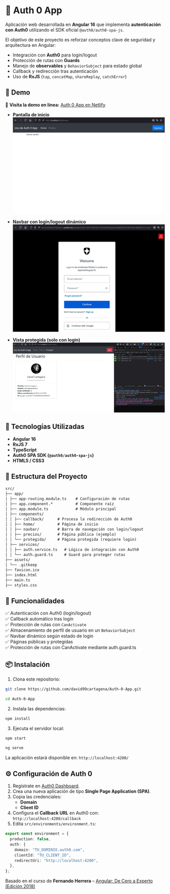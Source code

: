 # 🔐 Auth 0 App

Aplicación web desarrollada en **Angular 16** que implementa **autenticación con Auth0** utilizando el SDK oficial `@auth0/auth0-spa-js`.

El objetivo de este proyecto es reforzar conceptos clave de seguridad y arquitectura en Angular:

- Integración con **Auth0** para login/logout
- Protección de rutas con **Guards**
- Manejo de **observables** y `BehaviorSubject` para estado global
- Callback y redirección tras autenticación
- Uso de **RxJS** (`tap`, `concatMap`, `shareReplay`, `catchError`)

## 📸 Demo

🔗 **Visita la demo en línea:** [Auth 0 App en Netlify](https://super-heliotrope-6908cf.netlify.app/home)

- **Pantalla de inicio**
  ![Home Screenshot](https://raw.githubusercontent.com/david99cartagena/Auth-0-App/refs/heads/main/media/Screenshot-1.png)

- **Navbar con login/logout dinámico**
  ![Protegida Screenshot](https://raw.githubusercontent.com/david99cartagena/Auth-0-App/refs/heads/main/media/Screenshot-2.png)

- **Vista protegida (solo con login)**
  ![Navbar Screenshot](https://raw.githubusercontent.com/david99cartagena/Auth-0-App/refs/heads/main/media/Screenshot-3.png)

## 🚀 Tecnologías Utilizadas

- **Angular 16**
- **RxJS 7**
- **TypeScript**
- **Auth0 SPA SDK (`@auth0/auth0-spa-js`)**
- **HTML5 / CSS3**

## 📁 Estructura del Proyecto

```
src/
├── app/
│ ├── app-routing.module.ts    # Configuración de rutas
│ ├── app.component.*          # Componente raíz
│ ├── app.module.ts            # Módulo principal
│ ├── components/
│ │ ├── callback/      # Procesa la redirección de Auth0
│ │ ├── home/          # Página de inicio
│ │ ├── navbar/        # Barra de navegación con login/logout
│ │ ├── precios/       # Página pública (ejemplo)
│ │ └── protegida/     # Página protegida (requiere login)
│ ├── services/
│ │ ├── auth.service.ts   # Lógica de integración con Auth0
│ │ └── auth.guard.ts     # Guard para proteger rutas
├── assets/
│ └── .gitkeep
├── favicon.ico
├── index.html
├── main.ts
├── styles.css
```

## 🔑 Funcionalidades

✅ Autenticación con Auth0 (login/logout)  
✅ Callback automático tras login  
✅ Protección de rutas con `CanActivate`  
✅ Almacenamiento de perfil de usuario en un `BehaviorSubject`  
✅ Navbar dinámico según estado de login  
✅ Páginas públicas y protegidas  
✅ Protección de rutas con CanActivate mediante auth.guard.ts

## 📦 Instalación

1. Clona este repositorio:

```bash
git clone https://github.com/david99cartagena/Auth-0-App.git
```

```bash
cd Auth-0-App
```

2. Instala las dependencias:

```bash
npm install
```

3. Ejecuta el servidor local:

```bash
npm start
```

```bash
ng serve
```

La aplicación estará disponible en: `http://localhost:4200/`

## ⚙️ Configuración de Auth 0

1. Regístrate en [Auth0 Dashboard](https://auth0.com/).
2. Crea una nueva aplicación de tipo **Single Page Application (SPA)**.
3. Copia las credenciales:
   - **Domain**
   - **Client ID**
4. Configura el **Callback URL** en Auth0 con: `http://localhost:4200/callback`
5. Edita `src/environments/environment.ts`:

```ts
export const environment = {
  production: false,
  auth: {
    domain: "TU_DOMINIO.auth0.com",
    clientId: "TU_CLIENT_ID",
    redirectUri: "http://localhost:4200",
  },
};
```

Basado en el curso de **Fernando Herrera** – [Angular: De Cero a Experto (Edición 2018)](https://www.udemy.com/course/angular-2-fernando-herrera/)
